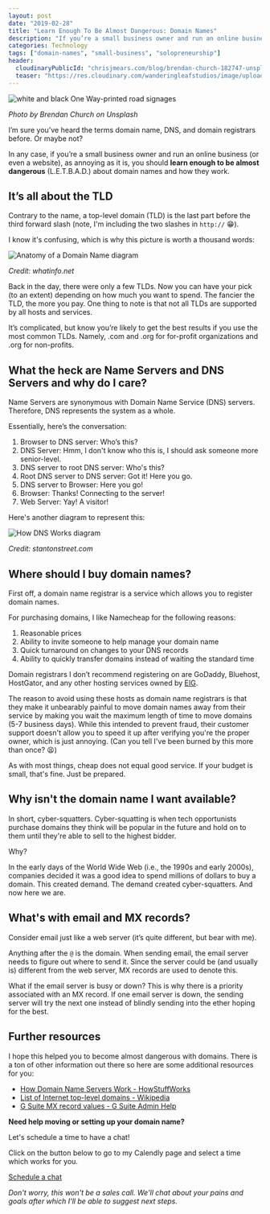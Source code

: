 ```yaml
---
layout: post
date: "2019-02-28"
title: "Learn Enough To Be Almost Dangerous: Domain Names"
description: "If you’re a small business owner and run an online business (or even a website), as annoying as it is, you should learn enough to be almost dangerous about domain names and how they work."
categories: Technology
tags: ["domain-names", "small-business", "solopreneurship"]
header:
  cloudinaryPublicId: "chrisjmears.com/blog/brendan-church-182747-unsplash.jpg"
  teaser: "https://res.cloudinary.com/wanderingleafstudios/image/upload/b_auto,c_pad,g_center,h_630,w_1200/v1537890988/chrisjmears.com/blog/brendan-church-182747-unsplash.jpg"
---
```


![white and black One Way-printed road signages](https://res.cloudinary.com/wanderingleafstudios/image/upload/v1551383569/chrisjmears.com/blog/brendan-church-182747-unsplash.jpg)

<div class="text-right text-gray-500 text-sm mb-6">
  <em>Photo by Brendan Church on Unsplash</em>
</div>

I’m sure you’ve heard the terms domain name, DNS, and domain registrars before. Or maybe not?

In any case, if you’re a small business owner and run an online business (or even a website), as annoying as it is, you should <strong>learn enough to be almost dangerous</strong> (L.E.T.B.A.D.) about domain names and how they work.

## It’s all about the TLD

Contrary to the name, a top-level domain (TLD) is the last part before the third forward slash (note, I'm including the two slashes in `http://` 😁).

I know it's confusing, which is why this picture is worth a thousand words:

![Anatomy of a Domain Name diagram](https://res.cloudinary.com/wanderingleafstudios/image/upload/v1551383712/chrisjmears.com/blog/domain-anatomy.png)

<div class="text-right text-gray-500 text-sm mb-6">
  <em>Credit: whatinfo.net</em>
</div>

Back in the day, there were only a few TLDs. Now you can have your pick (to an extent) depending on how much you want to spend. The fancier the TLD, the more you pay. One thing to note is that not all TLDs are supported by all hosts and services.

It’s complicated, but know you’re likely to get the best results if you use the most common TLDs. Namely, .com and .org for for-profit organizations and .org for non-profits.

## What the heck are Name Servers and DNS Servers and why do I care?

Name Servers are synonymous with Domain Name Service (DNS) servers. Therefore, DNS represents the system as a whole.

Essentially, here’s the conversation:

1. Browser to DNS server: Who’s this?
2. DNS Server: Hmm, I don't know who this is, I should ask someone more senior-level.
3. DNS server to root DNS server: Who's this?
4. Root DNS server to DNS server: Got it! Here you go.
5. DNS server to Browser: Here you go!
6. Browser: Thanks! Connecting to the server!
7. Web Server: Yay! A visitor!

Here's another diagram to represent this:

![How DNS Works diagram](https://res.cloudinary.com/wanderingleafstudios/image/upload/v1551383712/chrisjmears.com/blog/how-dns-works.jpg)

<div class="text-right text-gray-500 text-sm mb-6">
  <em>Credit: stantonstreet.com</em>
</div>

## Where should I buy domain names?

First off, a domain name registrar is a service which allows you to register domain names.

For purchasing domains, I like Namecheap for the following reasons:

1. Reasonable prices
2. Ability to invite someone to help manage your domain name
3. Quick turnaround on changes to your DNS records
4. Ability to quickly transfer domains instead of waiting the standard time

Domain registrars I don’t recommend registering on are GoDaddy, Bluehost, HostGator, and any other hosting services owned by [EIG](https://en.wikipedia.org/wiki/Endurance_International_Group).

The reason to avoid using these hosts as domain name registrars is that they make it unbearably painful to move domain names away from their service by making you wait the maximum length of time to move domains (5-7 business days). While this intended to prevent fraud, their customer support doesn't allow you to speed it up after verifying you're the proper owner, which is just annoying. (Can you tell I've been burned by this more than once? 😫)

As with most things, cheap does not equal good service. If your budget is small, that's fine. Just be prepared.

## Why isn't the domain name I want available?

In short, cyber-squatters. Cyber-squatting is when tech opportunists purchase domains they think will be popular in the future and hold on to them until they're able to sell to the highest bidder.

Why?

In the early days of the World Wide Web (i.e., the 1990s and early 2000s), companies decided it was a good idea to spend millions of dollars to buy a domain. This created demand. The demand created cyber-squatters. And now here we are.

## What's with email and MX records?

Consider email just like a web server (it’s quite different, but bear with me).

Anything after the `@` is the domain. When sending email, the email server needs to figure out where to send it. Since the server could be (and usually is) different from the web server, MX records are used to denote this.

What if the email server is busy or down? This is why there is a priority associated with an MX record. If one email server is down, the sending server will try the next one instead of blindly sending into the ether hoping for the best.

## Further resources

I hope this helped you to become almost dangerous with domains. There is a ton of other information out there so here are some additional resources for you:

- [How Domain Name Servers Work - HowStuffWorks](https://computer.howstuffworks.com/dns.htm)
- [List of Internet top-level domains - Wikipedia](https://en.wikipedia.org/wiki/List_of_Internet_top-level_domains)
- [G Suite MX record values - G Suite Admin Help](https://support.google.com/a/answer/174125?hl=en)

<div class="text-center mt-10 border bg-gray-100 p-6">
  <p>
    <strong class="text-2xl">Need help moving or setting up your domain name?</strong>
  </p>
  <p>
    Let's schedule a time to have a chat!
  </p>
  <p>
    Click on the button below to go to my Calendly page and select a time which works for you.
  </p>
  <p>
    <a href="https://calendly.com/chrisjmears/website-woes-intro" class="js-event-track bg-green-700 border-2 border-white hover:bg-green-500 font-semibold py-3 px-5 rounded shadow-md hover:shadow-none text-2xl inline-block no-underline">
      <span class="text-white">Schedule a chat</span>
    </a>
  </p>
  <p>
    <em class="text-base">Don't worry, this won't be a sales call. We'll chat about your pains and goals after which I'll be able to suggest next steps.</em>
  </p>
</div>
